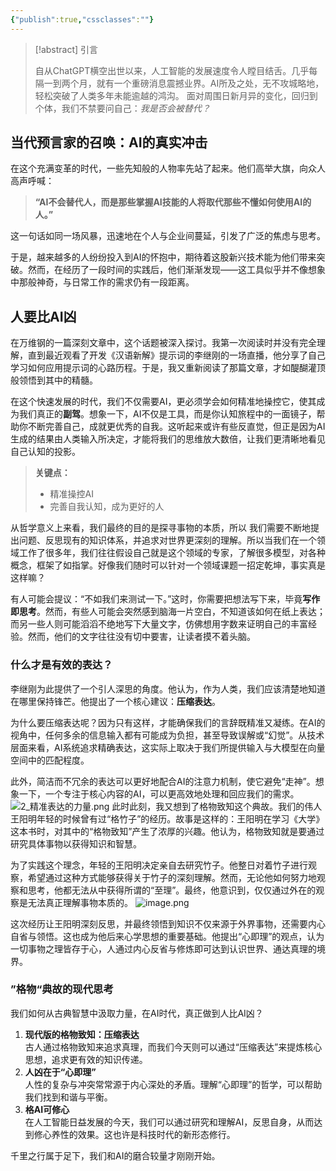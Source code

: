 ```yaml
---
{"publish":true,"cssclasses":""}
---
```



> [!abstract] 引言
> 
> 自从ChatGPT横空出世以来，人工智能的发展速度令人瞠目结舌。几乎每隔一到两个月，就有一个重磅消息震撼业界。AI所及之处，无不攻城略地，轻松突破了人类多年未能逾越的鸿沟。
> 面对周围日新月异的变化，回归到个体，我们不禁要问自己：_我是否会被替代？_
## 当代预言家的召唤：AI的真实冲击

在这个充满变革的时代，一些先知般的人物率先站了起来。他们高举大旗，向众人高声呼喊：

> **“AI不会替代人，而是那些掌握AI技能的人将取代那些不懂如何使用AI的人。”**

这一句话如同一场风暴，迅速地在个人与企业间蔓延，引发了广泛的焦虑与思考。

于是，越来越多的人纷纷投入到AI的怀抱中，期待着这股新兴技术能为他们带来突破。然而，在经历了一段时间的实践后，他们渐渐发现——这工具似乎并不像想象中那般神奇，与日常工作的需求仍有一段距离。

## 人要比AI凶

在万维钢的一篇深刻文章中，这个话题被深入探讨。我第一次阅读时并没有完全理解，直到最近观看了开发《汉语新解》提示词的李继刚的一场直播，他分享了自己学习如何应用提示词的心路历程。于是，我又重新阅读了那篇文章，才如醍醐灌顶般领悟到其中的精髓。

在这个快速发展的时代，我们不仅需要AI，更必须学会如何精准地操控它，使其成为我们真正的**副驾**。想象一下，AI不仅是工具，而是你认知旅程中的一面镜子，帮助你不断完善自己，成就更优秀的自我。这听起来或许有些反直觉，但正是因为AI生成的结果由人类输入所决定，才能将我们的思维放大数倍，让我们更清晰地看见自己认知的投影。

> **关键点：**  
> - 精准操控AI   
> - 完善自我认知，成为更好的人  

从哲学意义上来看，我们最终的目的是探寻事物的本质，所以 我们需要不断地提出问题、反思现有的知识体系，并追求对世界更深刻的理解。所以当我们在一个领域工作了很多年，我们往往假设自己就是这个领域的专家，了解很多模型，对各种概念，框架了如指掌。好像我们随时可以针对一个领域课题一招定乾坤，事实真是这样嘛？

有人可能会提议：“不如我们来测试一下。”这时，你需要把想法写下来，毕竟**写作即思考**。然而，有些人可能会突然感到脑海一片空白，不知道该如何在纸上表达；而另一些人则可能滔滔不绝地写下大量文字，仿佛想用字数来证明自己的丰富经验。然而，他们的文字往往没有切中要害，让读者摸不着头脑。

### 什么才是有效的表达？

李继刚为此提供了一个引人深思的角度。他认为，作为人类，我们应该清楚地知道在哪里保持锋芒。他提出了一个核心建议：**压缩表达**。

为什么要压缩表达呢？因为只有这样，才能确保我们的言辞既精准又凝练。在AI的视角中，任何多余的信息输入都有可能成为负担，甚至导致误解或“幻觉”。从技术层面来看，AI系统追求精确表达，这实际上取决于我们所提供输入与大模型在向量空间中的匹配程度。

此外，简洁而不冗余的表达可以更好地配合AI的注意力机制，使它避免“走神”。想象一下，一个专注于核心内容的AI，可以更高效地处理和回应我们的需求。
![2\_精准表达的力量.png](https://wifi-1308568485.cos.ap-nanjing.myqcloud.com/picture/202410221440729.png)
此时此刻，我又想到了格物致知这个典故。我们的伟人王阳明年轻的时候曾有过“格竹子”的经历。故事是这样的：王阳明在学习《大学》这本书时，对其中的“格物致知”产生了浓厚的兴趣。他认为，格物致知就是要通过研究具体事物以获得知识和智慧。

为了实践这个理念，年轻的王阳明决定亲自去研究竹子。他整日对着竹子进行观察，希望通过这种方式能够获得关于竹子的深刻理解。然而，无论他如何努力地观察和思考，他都无法从中获得所谓的“至理”。最终，他意识到，仅仅通过外在的观察是无法真正理解事物本质的。
![image.png](https://wifi-1308568485.cos.ap-nanjing.myqcloud.com/picture/20241024222859.png)

这次经历让王阳明深刻反思，并最终领悟到知识不仅来源于外界事物，还需要内心自省与领悟。这也成为他后来心学思想的重要基础。他提出“心即理”的观点，认为一切事物之理皆存于心，人通过内心反省与修炼即可达到认识世界、通达真理的境界。

### ”格物“典故的现代思考

我们如何从古典智慧中汲取力量，在AI时代，真正做到人比AI凶？

1. **现代版的格物致知：压缩表达**  
   古人通过格物致知来追求真理，而我们今天则可以通过“压缩表达”来提炼核心思想，追求更有效的知识传递。
1. **人凶在于“心即理”**  
   人性的复杂与冲突常常源于内心深处的矛盾。理解“心即理”的哲学，可以帮助我们找到和谐与平衡。
1. **格AI可修心**  
   在人工智能日益发展的今天，我们可以通过研究和理解AI，反思自身，从而达到修心养性的效果。这也许是科技时代的新形态修行。

千里之行属于足下，我们和AI的磨合较量才刚刚开始。
